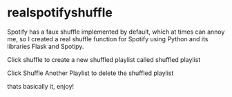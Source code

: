 # realspotifyshuffle
Spotify has a faux shuffle implemented by default, which at times can annoy me, so I created a real shuffle function for Spotify using Python and its libraries Flask and Spotipy.

Click shuffle to create a new shuffled playlist called shuffled playlist

Click Shuffle Another Playlist to delete the shuffled playlist

thats basically it, enjoy!
